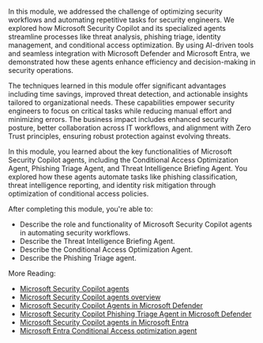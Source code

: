 In this module, we addressed the challenge of optimizing security workflows and automating repetitive tasks for security engineers. We explored how Microsoft Security Copilot and its specialized agents streamline processes like threat analysis, phishing triage, identity management, and conditional access optimization. By using AI-driven tools and seamless integration with Microsoft Defender and Microsoft Entra, we demonstrated how these agents enhance efficiency and decision-making in security operations.

The techniques learned in this module offer significant advantages including time savings, improved threat detection, and actionable insights tailored to organizational needs. These capabilities empower security engineers to focus on critical tasks while reducing manual effort and minimizing errors. The business impact includes enhanced security posture, better collaboration across IT workflows, and alignment with Zero Trust principles, ensuring robust protection against evolving threats.

In this module, you learned about the key functionalities of Microsoft Security Copilot agents, including the Conditional Access Optimization Agent, Phishing Triage Agent, and Threat Intelligence Briefing Agent. You explored how these agents automate tasks like phishing classification, threat intelligence reporting, and identity risk mitigation through optimization of conditional access policies.

After completing this module, you're able to:

- Describe the role and functionality of Microsoft Security Copilot agents in automating security workflows.
- Describe the Threat Intelligence Briefing Agent.
- Describe the Conditional Access Optimization Agent.
- Describe the Phishing Triage agent.

More Reading:  
- [Microsoft Security Copilot agents](/copilot/security/agents-security-copilot)
- [Microsoft Security Copilot agents overview](/copilot/security/agents-overview)
- [Microsoft Security Copilot Agents in Microsoft Defender](/defender-xdr/security-copilot-agents-defender)  
- [Microsoft Security Copilot Phishing Triage Agent in Microsoft Defender](/defender-xdr/phishing-triage-agent)  
- [Microsoft Security Copilot agents in Microsoft Entra](/entra/fundamentals/agents)
- [Microsoft Entra Conditional Access optimization agent](/entra/identity/conditional-access/agent-optimization)